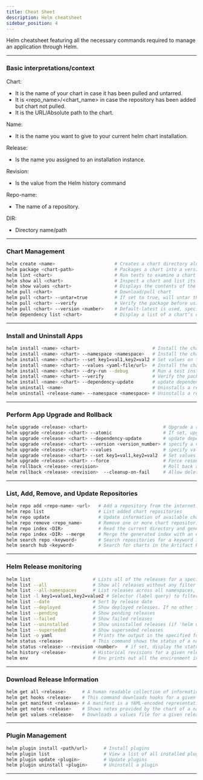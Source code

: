 ```yaml
---
title: Cheat Sheet
description: Helm cheatsheet
sidebar_position: 4
---
```


Helm cheatsheet featuring all the necessary commands required to manage an application through Helm.

-----------------------------------------------------------------------------------------------------------------------------------------------
### Basic interpretations/context

Chart:
- It is the name of your chart in case it has been pulled and untarred.
- It is <repo_name>/<chart_name> in case the repository has been added but chart not pulled.
- It is the URL/Absolute path to the chart.

Name:
- It is the name you want to give to your current helm chart installation.

Release:
- Is the name you assigned to an installation instance. 

Revision:
- Is the value from the Helm history command

Repo-name:
- The name of a repository. 

DIR:
- Directory name/path

------------------------------------------------------------------------------------------------------------------------------------------------

### Chart Management

```bash
helm create <name>                      # Creates a chart directory along with the common files and directories used in a chart.
helm package <chart-path>               # Packages a chart into a versioned chart archive file.
helm lint <chart>                       # Run tests to examine a chart and identify possible issues:
helm show all <chart>                   # Inspect a chart and list its contents:
helm show values <chart>                # Displays the contents of the values.yaml file
helm pull <chart>                       # Download/pull chart 
helm pull <chart> --untar=true          # If set to true, will untar the chart after downloading it
helm pull <chart> --verify              # Verify the package before using it
helm pull <chart> --version <number>    # Default-latest is used, specify a version constraint for the chart version to use
helm dependency list <chart>            # Display a list of a chart’s dependencies:
``` 
--------------------------------------------------------------------------------------------------------------------------------------------------

### Install and Uninstall Apps

```bash
helm install <name> <chart>                           # Install the chart with a name
helm install <name> <chart> --namespace <namespace>   # Install the chart in a specific namespace
helm install <name> <chart> --set key1=val1,key2=val2 # Set values on the command line (can specify multiple or separate values with commas)
helm install <name> <chart> --values <yaml-file/url>  # Install the chart with your specified values
helm install <name> <chart> --dry-run --debug         # Run a test installation to validate chart (p)
helm install <name> <chart> --verify                  # Verify the package before using it 
helm install <name> <chart> --dependency-update       # update dependencies if they are missing before installing the chart
helm uninstall <name>                                 # Uninstalls a release from the current (default) namespace
helm uninstall <release-name> --namespace <namespace> # Uninstalls a release from the specified namespace
```
------------------------------------------------------------------------------------------------------------------------------------------------
### Perform App Upgrade and Rollback

```bash
helm upgrade <release> <chart>                            # Upgrade a release
helm upgrade <release> <chart> --atomic                   # If set, upgrade process rolls back changes made in case of failed upgrade.
helm upgrade <release> <chart> --dependency-update        # update dependencies if they are missing before installing the chart
helm upgrade <release> <chart> --version <version_number> # specify a version constraint for the chart version to use
helm upgrade <release> <chart> --values                   # specify values in a YAML file or a URL (can specify multiple)
helm upgrade <release> <chart> --set key1=val1,key2=val2  # Set values on the command line (can specify multiple or separate valuese)
helm upgrade <release> <chart> --force                    # Force resource updates through a replacement strategy
helm rollback <release> <revision>                        # Roll back a release to a specific revision
helm rollback <release> <revision>  --cleanup-on-fail     # Allow deletion of new resources created in this rollback when rollback fails
``` 
------------------------------------------------------------------------------------------------------------------------------------------------
### List, Add, Remove, and Update Repositories

```bash
helm repo add <repo-name> <url>   # Add a repository from the internet:
helm repo list                    # List added chart repositories
helm repo update                  # Update information of available charts locally from chart repositories
helm repo remove <repo_name>      # Remove one or more chart repositories
helm repo index <DIR>             # Read the current directory and generate an index file based on the charts found.
helm repo index <DIR> --merge     # Merge the generated index with an existing index file
helm search repo <keyword>        # Search repositories for a keyword in charts
helm search hub <keyword>         # Search for charts in the Artifact Hub or your own hub instance
```
-------------------------------------------------------------------------------------------------------------------------------------------------
### Helm Release monitoring

```bash
helm list                       # Lists all of the releases for a specified namespace, uses current namespace context if namespace not specified
helm list --all                 # Show all releases without any filter applied, can use -a
helm list --all-namespaces      # List releases across all namespaces, we can use -A
helm list -l key1=value1,key2=value2 # Selector (label query) to filter on, supports '=', '==', and '!='
helm list --date                # Sort by release date
helm list --deployed            # Show deployed releases. If no other is specified, this will be automatically enabled
helm list --pending             # Show pending releases
helm list --failed              # Show failed releases
helm list --uninstalled         # Show uninstalled releases (if 'helm uninstall --keep-history' was used)
helm list --superseded          # Show superseded releases
helm list -o yaml               # Prints the output in the specified format. Allowed values: table, json, yaml (default table)
helm status <release>           # This command shows the status of a named release.
helm status <release> --revision <number>   # if set, display the status of the named release with revision
helm history <release>          # Historical revisions for a given release.
helm env                        # Env prints out all the environment information in use by Helm.
```
-------------------------------------------------------------------------------------------------------------------------------------------------
### Download Release Information

```bash
helm get all <release>      # A human readable collection of information about the notes, hooks, supplied values, and generated manifest file of the given release.
helm get hooks <release>    # This command downloads hooks for a given release. Hooks are formatted in YAML and separated by the YAML '---\n' separator.
helm get manifest <release> # A manifest is a YAML-encoded representation of the Kubernetes resources that were generated from this release's chart(s). If a chart is dependent on other charts, those resources will also be included in the manifest.
helm get notes <release>    # Shows notes provided by the chart of a named release.
helm get values <release>   # Downloads a values file for a given release. use -o to format output
```
-------------------------------------------------------------------------------------------------------------------------------------------------
### Plugin Management

```bash
helm plugin install <path/url>      # Install plugins
helm plugin list                    # View a list of all installed plugins
helm plugin update <plugin>         # Update plugins
helm plugin uninstall <plugin>      # Uninstall a plugin
```
-------------------------------------------------------------------------------------------------------------------------------------------------
